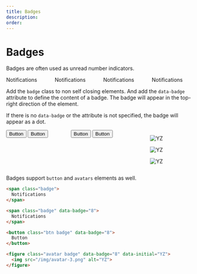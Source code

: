 ```yaml
---
title: Badges
description: 
order: 
---
```


# Badges

Badges are often used as unread number indicators.

 
<div class="docs-demo columns">
  <div class="column col-3 col-xs-6"><span class="badge" data-badge="">Notifications</span></div>
  <div class="column col-3 col-xs-6"><span class="badge" data-badge="8">Notifications</span></div>
  <div class="column col-3 col-xs-6"><span class="badge" data-badge="88">Notifications</span></div>
  <div class="column col-3 col-xs-6"><span class="badge" data-badge="888">Notifications</span></div>
</div>

Add the `badge` class to non self closing elements. And add the `data-badge` attribute to define the content of a badge. The badge will appear in the top-right direction of the element.

If there is no `data-badge` or the attribute is not specified, the badge will appear as a dot.

 
<div class="docs-demo columns">
  <div class="column col-sm-12">
    <button class="btn badge" data-badge="">Button</button>
    <button class="btn badge" data-badge="8">Button</button>
  </div>
  <div class="column col-sm-12">
    <button class="btn btn-primary badge" data-badge="">Button</button>
    <button class="btn btn-primary badge" data-badge="8">Button</button>
  </div>
  <div class="column col-sm-12">
    <figure class="avatar avatar-xl badge" data-badge="8" data-initial="YZ"><img src="/img/avatar-1.png" alt="YZ"></figure>
    <figure class="avatar avatar-lg badge" data-badge="8" data-initial="YZ"><img src="/img/avatar-2.png" alt="YZ"></figure>
    <figure class="avatar badge" data-badge="8" data-initial="YZ"><img src="/img/avatar-3.png" alt="YZ"></figure>
  </div>
</div>

Badges support `button` and `avatars` elements as well.

```html
<span class="badge">
  Notifications
</span>

<span class="badge" data-badge="8">
  Notifications
</span>

<button class="btn badge" data-badge="8">
  Button
</button>

<figure class="avatar badge" data-badge="8" data-initial="YZ">
  <img src="/img/avatar-3.png" alt="YZ">
</figure>
```